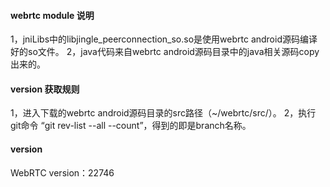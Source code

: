 #### webrtc module 说明
1，jniLibs中的libjingle_peerconnection_so.so是使用webrtc android源码编译好的so文件。
2，java代码来自webrtc android源码目录中的java相关源码copy出来的。

#### version 获取规则
1，进入下载的webrtc android源码目录的src路径（~/webrtc/src/）。
2，执行git命令 “git rev-list --all --count”，得到的即是branch名称。

#### version
WebRTC version：22746
